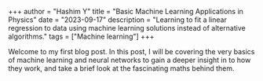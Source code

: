 +++
author = "Hashim Y"
title = "Basic Machine Learning Applications in Physics"
date = "2023-09-17"
description = "Learning to fit a linear regression to data using machine learning solutions instead of alternative algorithms."
tags = ["Machine learning"]
+++

Welcome to my first blog post. In this post, I will be covering the very basics of machine learning and neural networks to gain a deeper insight in to how they work, and take a brief look at the fascinating maths behind them. 